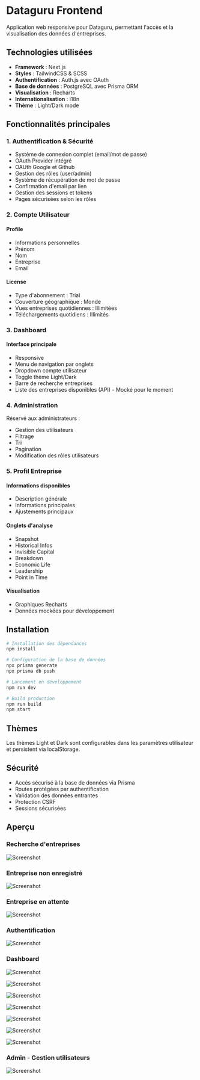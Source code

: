 # Dataguru Frontend

Application web responsive pour Dataguru, permettant l'accès et la visualisation des données d'entreprises.

## Technologies utilisées

- **Framework** : Next.js
- **Styles** : TailwindCSS & SCSS
- **Authentification** : Auth.js avec OAuth
- **Base de données** : PostgreSQL avec Prisma ORM
- **Visualisation** : Recharts
- **Internationalisation** : i18n
- **Thème** : Light/Dark mode

## Fonctionnalités principales

### 1. Authentification & Sécurité

- Système de connexion complet (email/mot de passe)
- OAuth Provider intégré
- OAUth Google et Github
- Gestion des rôles (user/admin)
- Système de récupération de mot de passe
- Confirmation d'email par lien
- Gestion des sessions et tokens
- Pages sécurisées selon les rôles

### 2. Compte Utilisateur

#### Profile
- Informations personnelles
 - Prénom
 - Nom
 - Entreprise
 - Email

#### License
- Type d'abonnement : Trial
- Couverture géographique : Monde
- Vues entreprises quotidiennes : Illimitées
- Téléchargements quotidiens : Illimités

### 3. Dashboard

#### Interface principale
- Responsive
- Menu de navigation par onglets
- Dropdown compte utilisateur
- Toggle thème Light/Dark
- Barre de recherche entreprises
- Liste des entreprises disponibles (API) - Mocké pour le moment

### 4. Administration

Réservé aux administrateurs :
- Gestion des utilisateurs
 - Filtrage
 - Tri
 - Pagination
- Modification des rôles utilisateurs

### 5. Profil Entreprise

#### Informations disponibles
- Description générale
- Informations principales
- Ajustements principaux

#### Onglets d'analyse
- Snapshot
- Historical Infos
- Invisible Capital
- Breakdown
- Economic Life
- Leadership
- Point in Time

#### Visualisation
- Graphiques Recharts
- Données mockées pour développement

## Installation

```bash
# Installation des dépendances
npm install

# Configuration de la base de données
npx prisma generate
npx prisma db push

# Lancement en développement
npm run dev

# Build production
npm run build
npm start
```

## Thèmes

Les thèmes Light et Dark sont configurables dans les paramètres utilisateur et persistent via localStorage.

## Sécurité

* Accès sécurisé à la base de données via Prisma
* Routes protégées par authentification
* Validation des données entrantes
* Protection CSRF
* Sessions sécurisées

## Aperçu

### Recherche d'entreprises
![Screenshot](assets/images/img1.png)

### Entreprise non enregistré
![Screenshot](assets/images/img2.png)

### Entreprise en attente
![Screenshot](assets/images/img13.png)

### Authentification
![Screenshot](assets/images/img4.png)

### Dashboard
![Screenshot](assets/images/img5.png)

![Screenshot](assets/images/img6.png)

![Screenshot](assets/images/img7.png)

![Screenshot](assets/images/img8.png)

![Screenshot](assets/images/img9.png)

![Screenshot](assets/images/img10.png)

![Screenshot](assets/images/img11.png)

### Admin - Gestion utilisateurs
![Screenshot](assets/images/img12.png)
